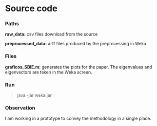 # Source code

### Paths

**raw_data:** csv files download from the source

**preprocessed_data:** arff files produced by the preprocessing in Weka

### Files

**graficos_SBIE.m:** generates the plots for the paper. The eigenvalues and eigenvectors are taken in the Weka screen.

### Run

> java -jar weka.jar

### Observation

I am working in a prototype to convey the methodology in a single place. 
